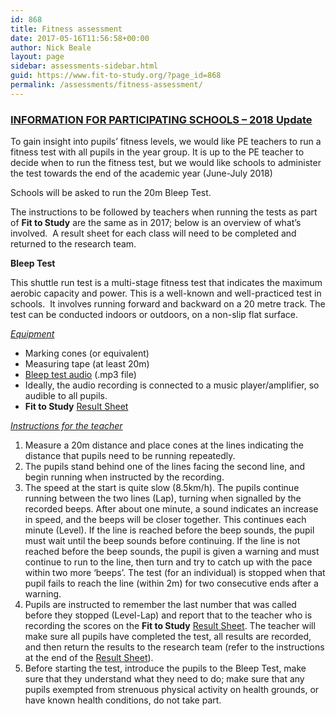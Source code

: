 ```yaml
---
id: 868
title: Fitness assessment
date: 2017-05-16T11:56:58+00:00
author: Nick Beale
layout: page
sidebar: assessments-sidebar.html
guid: https://www.fit-to-study.org/?page_id=868
permalink: /assessments/fitness-assessment/
---
```

### **<u>INFORMATION FOR PARTICIPATING SCHOOLS &#8211; 2018 Update</u>**

To gain insight into pupils’ fitness levels, we would like PE teachers to run a fitness test with all pupils in the year group. It is up to the PE teacher to decide when to run the fitness test, but we would like schools to administer the test towards the end of the academic year (June-July 2018)

Schools will be asked to run the 20m Bleep Test.

The instructions to be followed by teachers when running the tests as part of **Fit to Study** are the same as in 2017; below is an overview of what&#8217;s involved.  A result sheet for each class will need to be completed and returned to the research team.

**Bleep Test**

This shuttle run test is a multi-stage fitness test that indicates the maximum aerobic capacity and power. This is a well-known and well-practiced test in schools.  It involves running forward and backward on a 20 metre track. The test can be conducted indoors or outdoors, on a non-slip flat surface.

_<u>Equipment</u>_

  * Marking cones (or equivalent)
  * Measuring tape (at least 20m)
  * [Bleep test audio](https://soundcloud.com/user-538434746/20m-bleep-test-audio) (.mp3 file)
  * Ideally, the audio recording is connected to a music player/amplifier, so audible to all pupils.
  * **Fit to Study** [Result Sheet](https://www.fit-to-study.org/wp-content/uploads/2017/06/FtS_Fitness_BleepResultSheet.docx)

_<u>Instructions for the teacher</u>_

  1. Measure a 20m distance and place cones at the lines indicating the distance that pupils need to be running repeatedly.
  2. The pupils stand behind one of the lines facing the second line, and begin running when instructed by the recording.
  3. The speed at the start is quite slow (8.5km/h). The pupils continue running between the two lines (Lap), turning when signalled by the recorded beeps. After about one minute, a sound indicates an increase in speed, and the beeps will be closer together. This continues each minute (Level). If the line is reached before the beep sounds, the pupil must wait until the beep sounds before continuing. If the line is not reached before the beep sounds, the pupil is given a warning and must continue to run to the line, then turn and try to catch up with the pace within two more ‘beeps’. The test (for an individual) is stopped when that pupil fails to reach the line (within 2m) for two consecutive ends after a warning.
  4. Pupils are instructed to remember the last number that was called before they stopped (Level-Lap) and report that to the teacher who is recording the scores on the **Fit to Study** [Result Sheet](https://www.fit-to-study.org/wp-content/uploads/2017/06/FtS_Fitness_BleepResultSheet.docx). The teacher will make sure all pupils have completed the test, all results are recorded, and then return the results to the research team (refer to the instructions at the end of the [Result Sheet](https://www.fit-to-study.org/wp-content/uploads/2017/06/FtS_Fitness_BleepResultSheet.docx)).
  5. Before starting the test, introduce the pupils to the Bleep Test, make sure that they understand what they need to do; make sure that any pupils exempted from strenuous physical activity on health grounds, or have known health conditions, do not take part.